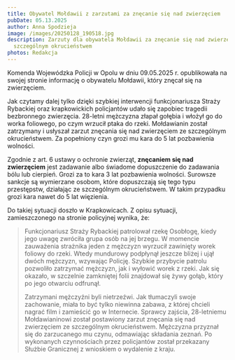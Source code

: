```yaml
---
title: Obywatel Mołdawii z zarzutami za znęcanie się nad zwierzęciem
pubDate: 05.13.2025
author: Anna Spodzieja
image: /images/20250128_190518.jpg
description: Zarzuty dla obywatela Mołdawii za znęcanie się nad zwierzęciem ze
  szczególnym okrucieństwem
photos: Redakcja
---
```

Komenda Wojewódzka Policji w Opolu w dniu 09.05.2025 r. opublikowała na swojej stronie informację o obywatelu Mołdawii, który znęcał się na zwierzęciem. 

Jak czytamy dalej tylko dzięki szybkiej interwencji funkcjonariusza Straży Rybackiej oraz krapkowickich policjantów udało się zapobiec tragedii bezbronnego zwierzęcia. 28-letni mężczyzna złapał gołębia i włożył go do worka foliowego, po czym wrzucił ptaka do rzeki. Mołdawianin został zatrzymany i usłyszał zarzut znęcania się nad zwierzęciem ze szczególnym okrucieństwem. Za popełniony czyn grozi mu kara do 5 lat pozbawienia wolności.

Zgodnie z art. 6 ustawy o ochronie zwierząt, **znęcaniem się nad zwierzęciem** jest zadawanie albo świadome dopuszczenie do zadawania bólu lub cierpień. Grozi za to kara 3 lat pozbawienia wolności. Surowsze sankcje są wymierzane osobom, które dopuszczają się tego typu przestępstw, działając ze szczególnym okrucieństwem. W takim przypadku grozi kara nawet do 5 lat więzienia.

Do takiej sytuacji doszło w Krapkowicach. Z opisu sytuacji, zamieszczonego na stronie policyjnej wynika, że: 

> Funkcjonariusz Straży Rybackiej patrolował rzekę Osobłogę, kiedy jego uwagę zwróciła grupa osób na jej brzegu. W momencie zauważenia strażnika jeden z mężczyzn wyrzucił zawinięty worek foliowy do rzeki. Wtedy
> mundurowy podpłynął jeszcze bliżej i ujął dwóch mężczyzn, wzywając Policję. Szybkie przybycie patrolu pozwoliło zatrzymać mężczyzn, jak i wyłowić worek z rzeki. Jak się okazało, w szczelnie zamkniętej folii znajdował się żywy gołąb, który po jego otwarciu odfrunął.
>
> Zatrzymani mężczyźni byli nietrzeźwi. Jak tłumaczyli swoje zachowanie, miała to być tylko niewinna zabawa, z której chcieli nagrać film i zamieścić go w Internecie. Sprawcy zajścia, 28-letniemu Mołdawianinowi został
> postawiony zarzut znęcania się nad zwierzęciem ze szczególnym okrucieństwem. Mężczyzna przyznał się do zarzucanego mu czynu, odmawiając składania zeznań. Po wykonanych czynnościach przez policjantów został przekazany Służbie Granicznej z wnioskiem o wydalenie z kraju.
